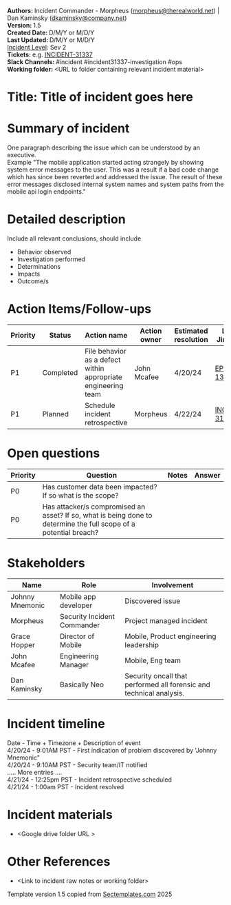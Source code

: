 <b>Authors: </b>Incident Commander -  Morpheus (morpheus@therealworld.net) | Dan Kaminsky (dkaminsky@company.net) <br>
<b>Version: </b>1.5<br>
<b>Created Date: </b>D/M/Y or M/D/Y<br> 
<b>Last Updated: </b>D/M/Y or M/D/Y<br> 
<a href="./Incident_response_definitions_and_severity_levels.md">Incident Level</a>: Sev 2<br> 
<b>Tickets: </b>e.g. <a href="https://yourjira/INCIDENT-31337">INCIDENT-31337</a><br> 
<b>Slack Channels: </b>#incident #incident31337-investigation #ops<br> 
<b>Working folder: </b> &lt;URL to folder containing relevant incident material&gt;<br> 

# Title:  Title of incident goes here

# Summary of incident
One paragraph describing the issue which can be understood by an executive. <br>
Example "The mobile application started acting strangely by showing system error messages to the user. This was a result if a bad code change which has since been reverted and addressed the issue. The result of these error messages disclosed internal system names and system paths from the mobile api login endpoints."


# Detailed description
Include all relevant conclusions, should include <br> 
* Behavior observed <br> 
* Investigation performed <br> 
* Determinations <br>
* Impacts <br>
* Outcome/s <br> 


# Action Items/Follow-ups
| Priority | Status| Action name | Action owner | Estimated resolution | Link to Jira ticket| 
|----------|-------|-----|--------------|----------------------|--------------------|
| P1 | Completed | File behavior as a defect within appropriate engineering team| John Mcafee|4/20/24| [EPIC-1337](https://yourjira/EPIC-1337)  
| P1 | Planned| Schedule incident retrospective| Morpheus | 4/22/24| [INCIDENT-31338](https://yourjira/INCIDENT-31338)|

# Open questions
| Priority | Question | Notes | Answer|
|---------|-------|-------|---------|
|P0| Has customer data been impacted? If so what is the scope?| | 
|P0| Has attacker/s compromised an asset? If so, what is being done to determine the full scope of a potential breach? | | 


# Stakeholders
| Name     |  Role    | Involvement                  |
|----------|----------|------------------------------| 
|Johnny Mnemonic | Mobile app developer | Discovered issue| 
|Morpheus| Security Incident Commander | Project managed incident| 
|Grace Hopper| Director of Mobile| Mobile, Product engineering leadership|
|John Mcafee   | Engineering Manager| Mobile, Eng team |
| Dan Kaminsky| Basically Neo| Security oncall that performed all forensic and technical analysis.| 
# Incident timeline
Date - Time + Timezone + Description of event<br> 
4/20/24 - 9:01AM PST - First indication of problem discovered by 'Johnny Mnemonic" <br> 
4/20/24 - 9:10AM PST - Security team/IT notified<br> 
..... More entries ....<br> 
4/21/24 - 12:25pm PST - Incident retrospective scheduled<br> 
4/21/24 - 1:00am PST - Incident resolved<br> 

# Incident materials
*  &lt;Google drive folder URL &gt;

# Other References
*  &lt;Link to incident raw notes or working folder&gt;

Template version 1.5 copied from [Sectemplates.com](https://www.sectemplates.com) 2025

